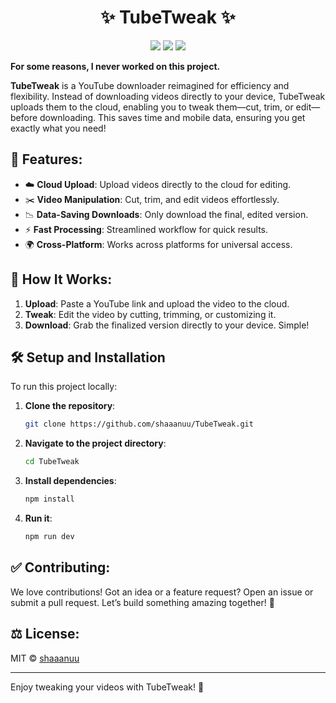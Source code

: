 <div align="center">
  <h1>✨ TubeTweak ✨</h1>
</div>

<p align="center">
  <img src="https://img.shields.io/badge/Node.js-339933?style=for-the-badge&logo=node.js&logoColor=white"></img>
  <img src="https://img.shields.io/badge/JavaScript-F7DF1E?style=for-the-badge&logo=javascript&logoColor=black"></img>
  <img src="https://img.shields.io/badge/Cloud%20Integration-0078D4?style=for-the-badge&logo=microsoftazure&logoColor=white"></img>
</p>

**For some reasons, I never worked on this project.**

**TubeTweak** is a YouTube downloader reimagined for efficiency and flexibility. Instead of downloading videos directly to your device, TubeTweak uploads them to the cloud, enabling you to tweak them—cut, trim, or edit—before downloading. This saves time and mobile data, ensuring you get exactly what you need!

## 🔧 Features:

- ☁️ **Cloud Upload**: Upload videos directly to the cloud for editing.
- ✂️ **Video Manipulation**: Cut, trim, and edit videos effortlessly.
- 📉 **Data-Saving Downloads**: Only download the final, edited version.
- ⚡ **Fast Processing**: Streamlined workflow for quick results.
- 🌍 **Cross-Platform**: Works across platforms for universal access.

## 🚀 How It Works:

1. **Upload**: Paste a YouTube link and upload the video to the cloud.
2. **Tweak**: Edit the video by cutting, trimming, or customizing it.
3. **Download**: Grab the finalized version directly to your device. Simple!

## 🛠️ Setup and Installation

To run this project locally:

1. **Clone the repository**:

   ```bash
   git clone https://github.com/shaaanuu/TubeTweak.git
   ```

2. **Navigate to the project directory**:

   ```bash
   cd TubeTweak
   ```

3. **Install dependencies**:

   ```bash
   npm install
   ```

4. **Run it**:
   ```bash
   npm run dev
   ```

## ✅ Contributing:

We love contributions! Got an idea or a feature request? Open an issue or submit a pull request. Let’s build something amazing together! 💪

## ⚖️ License:

MIT © [shaaanuu](LICENSE)

---

Enjoy tweaking your videos with TubeTweak! 🎉
